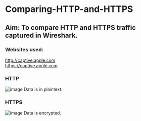 # Comparing-HTTP-and-HTTPS

## Aim: To compare HTTP and HTTPS traffic captured in Wireshark.

### Websites used: 
http://captive.apple.com
<br/>
https://captive.apple.com

### HTTP
![image](https://github.com/user-attachments/assets/064aef95-62b9-41b9-ba68-c6e2831e034d)
Data is in plaintext.

### HTTPS
![image](https://github.com/user-attachments/assets/5761368f-4be6-4c13-9107-c786b9819f83)
Data is encrypted.

